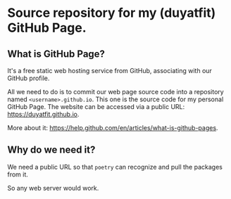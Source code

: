 # Source repository for my (duyatfit) GitHub Page.

## What is GitHub Page?

It's a free static web hosting service from GitHub, associating with our GitHub profile.

All we need to do is to commit our web page source code into a repository named `<username>.github.io`. This one is the source code for my personal GitHub Page. The website can be accessed via a public URL: https://duyatfit.github.io.

More about it: https://help.github.com/en/articles/what-is-github-pages.


## Why do we need it?

We need a public URL so that `poetry` can recognize and pull the packages from it.

So any web server would work.

